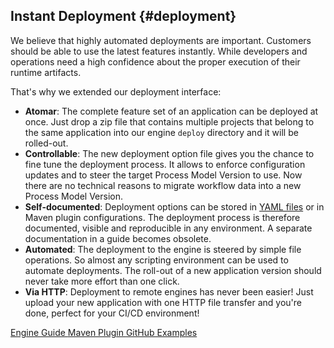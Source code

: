## Instant Deployment {#deployment}
We believe that highly automated deployments are important. Customers should be able to use the 
latest features instantly. While developers and operations need a high confidence
about the proper execution of their runtime artifacts.

That's why we extended our deployment interface:

* __Atomar__: The complete feature set of an application can be deployed at once. Just drop a zip file that contains multiple projects that belong to the same application into our engine `deploy` directory and it will be rolled-out. 
* __Controllable__: The new deployment option file gives you the chance to fine tune the deployment process. It allows to enforce configuration updates and to steer the target Process Model Version to use. Now there are no technical reasons to migrate workflow data into a new Process Model Version. 
* __Self-documented__: Deployment options can be stored in <a href="@engine.guide.url@/administration/deployment.html#advanced-deployment" target="_blank">YAML files</a> or in Maven plugin configurations. The deployment process is therefore documented, visible and reproducible in any environment. A separate documentation in a guide becomes obsolete.
* __Automated__: The deployment to the engine is steered by simple file operations. So almost any scripting environment can be used to automate deployments. 
The roll-out of a new application version should never take more effort than one click.
* __Via HTTP__: Deployment to remote engines has never been easier! Just upload your new application with one HTTP file transfer and you're done, perfect for your CI/CD environment!

<div class="short-links">
	<a href="${docBaseUrl}/engine-guide/administration/deployment.html" target="_blank" rel="noopener noreferrer">
	  <i class="fas fa-book"></i> Engine Guide
	</a>
	<a href="https://axonivy.github.io/project-build-plugin" target="_blank" rel="noopener noreferrer">
	  <i class="fas fa-book"></i> Maven Plugin
	</a>
	<a href="https://github.com/axonivy/project-build-examples" target="_blank" rel="noopener noreferrer">
	  <i class="fas fa-flask"></i> GitHub Examples
	</a>
</div>
